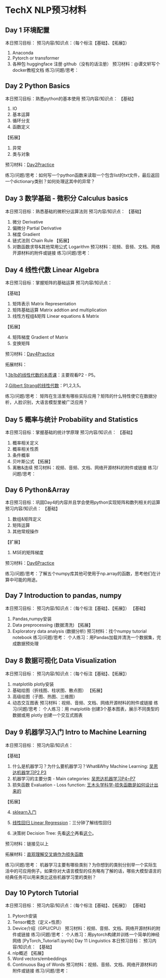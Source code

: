 # TechX NLP预习材料

## Day 1 环境配置
本日预习目标：
预习内容/知识点：（每个标注【基础】、【拓展】）
1.	Anaconda
2.	Pytorch or transformer
3.	各种包 huggingface 注册 github（没有的话注册）
预习材料：@谭文轩写个docker教程文档
练习/问题/思考：

## Day 2 Python Basics

本日预习目标：熟悉python的基本使用
预习内容/知识点：
【基础】
1. IO
2.	基本运算
3.	循环分支
4.	函数定义
   
【拓展】
1. 异常
2. 类与对象
   
预习材料：[Day2Practice](https://colab.research.google.com/drive/1ZSTFjy8BYYK1rehP6bhVMiFncrTwG65_?usp=sharing)

练习/问题/思考：如何写一个python函数来读取一个包含list的txt文件，最后返回一个dictionary类别？如何处理这其中的异常？

## Day 3 数学基础 - 微积分 Calculus basics
本日预习目标：熟悉基础的微积分运算法则
预习内容/知识点：
【基础】
1.	微分 Derivative 
2.	偏微分 Partial Derivative
3.	梯度 Gradient
4.	链式法则 Chain Rule
【拓展】
5.	对数函数求导&其他常用公式 Logarithm
预习材料：视频、音频、文档、网络开源材料的附件或链接
练习/问题/思考：


## Day 4 线性代数 Linear Algebra

本日预习目标：掌握矩阵的基础运算
预习内容/知识点：

【基础】
1.	矩阵表示 Matrix Representation
2.	矩阵基础运算 Matrix addtion and multiplication
3.	线性方程组&矩阵 Linear equations & Matrix
   
【拓展】

4.	矩阵梯度 Gradient of Matrix
5.	变换矩阵

预习材料：[Day4Practice](https://colab.research.google.com/drive/1_knlkxImU-6FTsj96ZbdQ8PT8Dvyet8Z?usp=sharing)

拓展材料：

1.[3b1b的线性代数的本质课](https://space.bilibili.com/88461692/channel/seriesdetail?sid=1528927)：主要观看P2 - P5。

2.[Gilbert Strang的线性代数](https://www.bilibili.com/video/BV18K4y1R7MP/)：P1,2,3,5。

练习/问题/思考：
矩阵在生活里有哪些实际应用？矩阵的什么特性使它在数据分析，人脸识别，大语言模型里被广泛应用？

## Day 5 概率与统计 Probability and Statistics
本日预习目标：掌握基础的统计学原理
预习内容/知识点：
【基础】
1.	概率相关定义
2.	概率相关性质
3.	条件概率
4.	贝叶斯公式
【拓展】
5.	离散&连续 
预习材料：视频、音频、文档、网络开源材料的附件或链接
练习/问题/思考：

## Day 6 Python&Array

本日预习目标：巩固Day4的内容并且学会使用python实现矩阵和数列相关的运算
预习内容/知识点：
【基础】
1.	数组&矩阵定义
2.	矩阵运算
3.	其他常规操作
   
【扩展】
1. MSE的矩阵梯度
   
预习材料：[Day6Practice](https://colab.research.google.com/drive/1qnKSPjBj9xhM_95bZEcb8mgYsU1Fv9du?usp=sharing)

练习/问题/思考：了解五个numpy库其他可使用于np.array的函数，思考他们在计算中可能的用途。

## Day 7 Introduction to pandas, numpy
本日预习目标：
预习内容/知识点：（每个标注【基础】、【拓展】）
【基础】
1.	Pandas,numpy安装
2.	Data preprocessing (数据清洗)
【拓展】
1.	Exploratory data analysis (数据分析)
预习材料：找个numpy tutorial notebook
练习/问题/思考：
个人练习：用Pandas加载并清洗一个数据集，完成数据预处理


## Day 8 数据可视化 Data Visualization
本日预习目标：
预习内容/知识点：（每个标注【基础】、【拓展】）
1.	matplotlib plotly安装
2.	基础绘图（折线图、柱状图、散点图）
【拓展】
1.	高级绘图（子图、热图、三维图）
2.	动态交互图表
预习材料：视频、音频、文档、网络开源材料的附件或链接
练习/问题/思考：
个人练习：用 matplotlib 创建3个基本图表，展示不同类型的数据或用 plotly 创建一个交互式图表


## Day 9 机器学习入门 Intro to Machine Learning 

本日预习目标：
预习内容/知识点：

【基础】
1.	什么是机器学习？为什么要机器学习？What&Why Machine Learning: [吴恩达机器学习P2,P3](https://www.bilibili.com/video/BV1Bq421A74G?p=2)
2.	机器学习的主要分类 - Main categories: [吴恩达机器学习P4~P7](https://www.bilibili.com/video/BV1Bq421A74G?p=4)
3.	损失函数 Evaluation - Loss function: [王木头学科学-损失函数是如何设计出来的](https://www.bilibili.com/video/BV1Y64y1Q7hi/)
  
【拓展】

4.	[sklearn入门](https://colab.research.google.com/drive/1ck7Hqn3QrX1LBgcApW1a9_tHiqsYpg5n?usp=sharing)

5.	[线性回归 Linear Regression](https://www.bilibili.com/video/BV17w411E7ym/)：三分钟了解线性回归
6.	决策树 Decision Tree: 先看[这个](https://www.bilibili.com/video/BV1ar4y137GD/)再看[这个](https://kb.cnblogs.com/page/76196/)。


预习材料：链接见以上

拓展材料：[直观理解交叉熵作为损失函数](https://www.bilibili.com/video/BV15V411W7VB/)

练习/问题/思考：
机器学习主要有哪些类别？为你想到的类别分别举一个实际生活中的可应用例子。如果你对大语言模型的任务略有了解的话，哪些大模型语言的经典任务可以用来类比这些机器学习里的类别？

## Day 10 Pytorch Tutorial
本日预习目标：
预习内容/知识点：（每个标注【基础】、【拓展】）
【基础】
1.	Pytorch安装
2.	Tensor概念（定义+性质）
3.	Device介绍（GPU/CPU）
预习材料：视频、音频、文档、网络开源材料的附件或链接
练习/问题/思考：
个人练习：用pytorch构建并训练一个简单的神经网络
[PyTorch_Tutorial1.ipynb]
Day 11 Linguistics
本日预习目标：
预习内容/知识点：
【基础】
1.	nlp概述
【拓展】
2.	Word vectors/embeddings
3.	Continuous Bag of Words
预习材料：视频、音频、文档、网络开源材料的附件或链接
练习/问题/思考：
